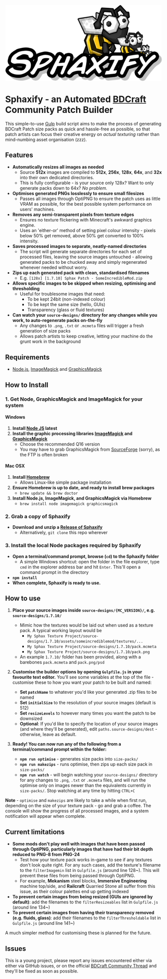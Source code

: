 ![Sphaxify logo](logo.png)

Sphaxify - an Automated [BDCraft](http://bdcraft.net/community/) Community Patch Builder
================================================================================
This simple-to-use [Gulp](http://gulpjs.com/) build script aims to make the process of generating BDCraft Patch size packs as quick and hassle-free as possible, so that patch artists can focus their creative energy on *actual texturing* rather than mind-numbing asset organisation (zzz).


Features
--------------------------------------------------------------------------------
- **Automatically resizes all images as needed**
    - Source **512x** images are compiled to **512x**, **256x**, **128x**, **64x**, and **32x** into their own dedicated directories.
    - This is fully configurable - is your source only 128x? Want to only generate packs down to 64x? *No problem.*
- **Optimises generated PNGs losslessly to ensure small filesizes**
    - Passes all images through OptiPNG to ensure the patch uses as little VRAM as possible, for the best possible system performance on users' machines.
- **Removes any semi-transparent pixels from texture edges**
    - Ensures no texture flickering with Minecraft's awkward graphics engine.
    - Uses an 'either-or' method of setting pixel colour intensity - pixels below 50% get removed, above 50% get converted to 100% intensity.
- **Saves processed images to separate, neatly-named directories**
    - The script will generate separate directories for each set of processed files, leaving the source images untouched - allowing generated packs to be chucked away and simply regenerated whenever needed without worry.
- **Zips up each generated pack with clean, standardised filenames**
    - E.g. `[128x] [1.7.10] Sphax Patch - SomeIncredibleMod.zip`
- **Allows specific images to be skipped when resizing, optimising and thresholding**
    - Useful for troublesome images that need:
        - To be kept 24bit (non-indexed colour)
        - To be kept the same size (hello, GUIs)
        - Transparency (glass or fluid textures)
- **Can watch your `source-designs/` directory for any changes while you work, to auto-regenerate packs on-the-fly**
    - Any changes to `.png`, `.txt` or `.mcmeta` files will trigger a fresh generation of size packs
    - Allows patch artists to keep creative, letting your machine do the grunt work in the background


Requirements
--------------------------------------------------------------------------------
- [Node.js](https://nodejs.org/en/), [ImageMagick](http://www.imagemagick.org/script/binary-releases.php#windows) and [GraphicsMagick](http://www.graphicsmagick.org/download.html)


How to Install
--------------------------------------------------------------------------------
### 1. Get Node, GraphicsMagick and ImageMagick for your system ###
#### Windows ####
1. **Install [Node JS](https://nodejs.org/en/) latest**
2. **Install the graphic processing libraries [ImageMagick](http://www.imagemagick.org/script/binary-releases.php#windows) and [GraphicsMagick](http://www.graphicsmagick.org/download.html)**
    - Choose the recommended Q16 version
    - You may have to grab GraphicsMagick from [SourceForge](https://sourceforge.net/projects/graphicsmagick/files/graphicsmagick-binaries/) (sorry), as the FTP is often broken

#### Mac OSX ####
1. **Install [Homebrew](http://brew.sh/)**
    - Allows Linux-like simple package installation
2. **Ensure Homebrew is up to date, and ready to install brew packages**
    - `brew update && brew doctor`
3. **Install Node.js, ImageMagick, and GraphicsMagick via Homebrew**
    - `brew install node imagemagick graphicsmagick`

### 2. Grab a copy of Sphaxify ###
- **Download and unzip a [Release of Sphaxify](https://github.com/GrumpyPirate/Sphaxify/releases/latest)**
    - Alternatively, `git clone` this repo wherever

### 3. Install the local Node packages required by Sphaxify ###
- **Open a terminal/command prompt, browse (`cd`) to the Sphaxify folder**
    - A simple Windows shortcut: open the folder in the file explorer, type `cmd` in the explorer address bar and hit `Enter`. This'll open a command prompt in the directory
- **`npm install`**
- **When complete, Sphaxify is ready to use.**


How to use
--------------------------------------------------------------------------------
1. **Place your source images inside `source-designs/{MC_VERSION}/`, e.g. `source-designs/1.7.10/`**
    - Mimic how the textures would be laid out when used as a texture pack. A typical working layout would be
        - `My Sphax Texture Project/source-designs/1.7.10/assets/someincrediblemod/textures/...`
        - `My Sphax Texture Project/source-designs/1.7.10/pack.mcmeta`
        - `My Sphax Texture Project/source-designs/1.7.10/pack.png`
    - An example `1.7.10/` folder has been provided, along with a barebones `pack.mcmeta` and `pack.png/psd`

2. **Customise the builder options by opening `Gulpfile.js` in your favourite text editor.** You'll see some variables at the top of the file - customise these to how you want your patch to be built and named:
    - **Set `patchName`** to whatever you'd like your generated .zip files to be named
    - **Set `initialSize`** to the resolution of your source images (default is 512)
    - **Set `resizeLevels`** to however many times you want the patch to be downsized
    - **Optional**: If you'd like to specify the location of your source images (and where they'll be generated), edit `paths.source-designs/dest` - otherwise, leave as default.

3. **Ready! You can now run any of the following from a terminal/command prompt within the folder:**
    - **`npm run optimise`** - generates size packs into `size-packs/`
    - **`npm run makezips`** - runs optimise, then zips up each size pack in `size-packs/`
    - **`npm run watch`** - will begin watching your `source-designs/` directory for any changes to `.png`, `.txt` or `.mcmeta` files, and will run the optimise only on images newer than the equivalents currently in `size-packs/`. Stop watching at any time by hitting `CTRL+C`


**Note** - `optimise` and `makezips` are likely to take a while when first run, depending on the size of your texture pack - go and grab a coffee. The console will show the progress of all processed images, and a system notification will appear when complete.


Current limitations
--------------------------------------------------------------------------------
- **Some mods don't play well with images that have been passed through OptiPNG, particularly images that have had their bit depth reduced to PNG-8 from PNG-24**
    - Test how your texture pack works in-game to see if any textures don't look quite right. For any such cases, add the texture's filename to the `filterImagemin` list in `Gulpfile.js` (around line 128~). This will prevent these files from being passed through OptiPNG.
    - For example, **Mekanism** steel blocks, **Immersive Engineering** machine top/side, and **Railcraft** Quarried Stone all suffer from this issue, as their colour palettes end up getting indexed
- **To prevent certain images from being resized (GUIs are ignored by default)**: add the filenames to the `filterResizeables` list in `Gulpfile.js` (around line 134~)
- **To prevent certain images from having their transparency removed (e.g. fluids, glass)**:  add their filenames to the `filterThresholdable` list in `Gulpfile.js` (around line 141~)

A much simpler method for customising these is planned for the future.


Issues
--------------------------------------------------------------------------------
This is a young project, please report any issues encountered either via either via GitHub issues, or on the official [BDCraft Community Thread](http://bdcraft.net/community/pbdc-patches-discuss/sphaxify-automated-bdcraft-patch-builder-t5230.html) and they'll be fixed as soon as possible.
